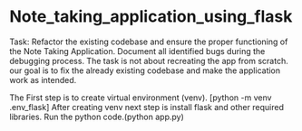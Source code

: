 # Note_taking_application_using_flask
Task:
Refactor the existing codebase and ensure the proper functioning of the Note Taking Application. Document all identified bugs during the debugging process. The task is not about recreating the app from scratch. our goal is to fix the already existing codebase and make the application work as intended.

The First step is to create virtual environment (venv). [python -m venv .env_flask]
After creating venv next step is install flask and other required libraries. 
Run the python code.(python app.py)
